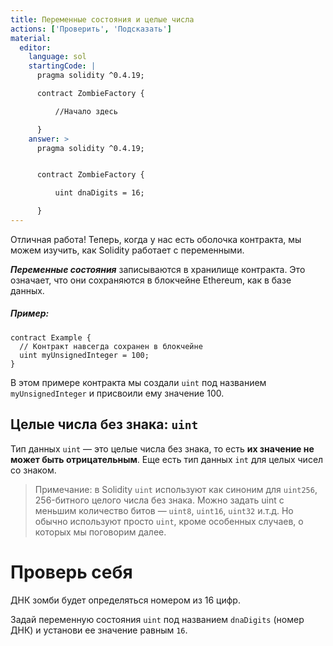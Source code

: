 ```yaml
---
title: Переменные состояния и целые числа
actions: ['Проверить', 'Подсказать']
material:
  editor:
    language: sol
    startingCode: |
      pragma solidity ^0.4.19;

      contract ZombieFactory {

          //Начало здесь

      }
    answer: >
      pragma solidity ^0.4.19;


      contract ZombieFactory {

          uint dnaDigits = 16;

      }
---
```


Отличная работа! Теперь, когда у нас есть оболочка контракта, мы можем изучить, как Solidity работает с переменными.

**_Переменные состояния_** записываются в хранилище контракта. Это означает, что они сохраняются в блокчейне Ethereum, как в базе данных.

##### Пример:
```
contract Example {
  // Контракт навсегда сохранен в блокчейне
  uint myUnsignedInteger = 100;
}
```

В этом примере контракта мы создали `uint` под названием `myUnsignedInteger` и присвоили ему значение 100.

## Целые числа без знака: `uint`

Тип данных `uint` — это целые числа без знака, то есть **их значение не может быть отрицательным**. Еще есть тип данных `int` для целых чисел со знаком.

> Примечание: в Solidity `uint` используют как синоним для `uint256`, 256-битного целого числа без знака. Можно задать uint с меньшим количество битов — `uint8`, `uint16`, `uint32` и.т.д. Но обычно используют просто `uint`, кроме особенных случаев, о которых мы поговорим далее.

# Проверь себя

ДНК зомби будет определяться номером из 16 цифр.

Задай переменную состояния `uint` под названием `dnaDigits` (номер ДНК) и установи ее значение равным `16`.
